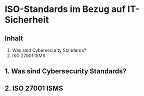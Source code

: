 # ISO-Standards im Bezug auf IT-Sicherheit

## **Inhalt**
1. Was sind Cybersecurity Standards?
2. ISO 27001 ISMS

## **1. Was sind Cybersecurity Standards?**

## **2. ISO 27001 ISMS**